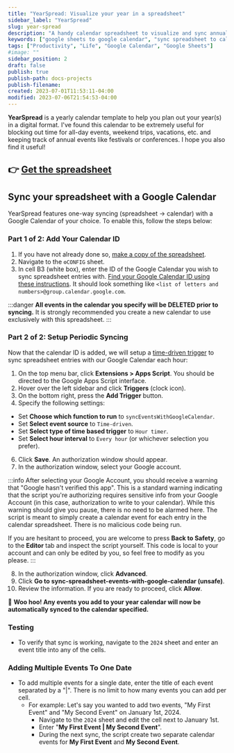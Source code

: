 ```yaml
---
title: "YearSpread: Visualize your year in a spreadsheet"
sidebar_label: "YearSpread" 
slug: year-spread 
description: "A handy calendar spreadsheet to visualize and sync annual events, trips, and more to a specified Google Calendar."
keywords: ["google sheets to google calendar", "sync spreadsheet to calendar", "year view google calendar", "yearly planning spreadsheet", "annual planning spreadsheet", "google sheets calendar sync", "spreadsheet integration with calendar", "google calendar synchronization", "yearly view in google calendar", "planning in spreadsheets"]
tags: ["Productivity", "Life", "Google Calendar", "Google Sheets"]
#image: ""
sidebar_position: 2
draft: false
publish: true
publish-path: docs-projects
publish-filename: 
created: 2023-07-01T11:53:11-04:00
modified: 2023-07-06T21:54:53-04:00
---
```


**YearSpread** is a yearly calendar template to help you plan out your year(s) in a digital format. I've found this calendar to be extremely useful for blocking out time for all-day events, weekend trips, vacations, etc. and keeping track of annual events like festivals or conferences. I hope you also find it useful!

## 👉 [Get the spreadsheet](https://docs.google.com/spreadsheets/d/1UezLLrUs2CTYpgBbuxlh0Mds6k-ykcy1hNU9sLdnbeQ/edit?usp=sharing)

## Sync your spreadsheet with a Google Calendar
YearSpread features one-way syncing (spreadsheet → calendar) with a Google Calendar of your choice. To enable this, follow the steps below:

### Part 1 of 2: Add Your Calendar ID
1. If you have not already done so, [make a copy of the spreadsheet](https://support.google.com/docs/answer/49114?hl=en&co=GENIE.Platform%3DDesktop#zippy=%2Cmake-a-copy-of-a-file).
2. Navigate to the `⚙️CONFIG` sheet.
3. In cell B3 (white box), enter the ID of the Google Calendar you wish to sync spreadsheet entries with. [Find your Google Calendar ID using these instructions](https://it.umn.edu/services-technologies/how-tos/google-calendar-find-your-google#:~:text=Finding%20Your%20Google%20Calendar%20ID&text=Click%20on%20the%20three%20vertical,will%20find%20your%20Calendar%20ID.). It should look something like `<list of letters and numbers>@group.calendar.google.com`.

:::danger
**All events in the calendar you specify will be DELETED prior to syncing.** It is strongly recommended you create a new calendar to use exclusively with this spreadsheet.
:::

### Part 2 of 2: Setup Periodic Syncing
Now that the calendar ID is added, we will setup a [time-driven trigger](https://developers.google.com/apps-script/guides/triggers/installable#time-driven_triggers) to sync spreadsheet entries with our Google Calendar each hour:

1. On the top menu bar, click **Extensions > Apps Script**. You should be directed to the Google Apps Script interface.
2. Hover over the left sidebar and click **Triggers** (clock icon).
3. On the bottom right, press the **Add Trigger** button.
4. Specify the following settings:
  - Set **Choose which function to run** to `syncEventsWithGoogleCalendar`.
  - Set **Select event source** to `Time-driven`.
  - Set **Select type of time based trigger** to `Hour timer`.
  - Set **Select hour interval** to `Every hour` (or whichever selection you prefer).
6. Click **Save**. An authorization window should appear.
7. In the authorization window, select your Google account.

:::info
After selecting your Google Account, you should receive a warning that "Google hasn't verified this app". This is a standard warning indicating that the script you're authorizing requires sensitive info from your Google Account (in this case, authorization to write to your calendar). While this warning should give you pause, there is no need to be alarmed here. The script is meant to simply create a calendar event for each entry in the calendar spreadsheet. There is no malicious code being run.

If you are hesitant to proceed, you are welcome to press **Back to Safety**, go to the **Editor** tab and inspect the script yourself. This code is local to your account and can only be edited by you, so feel free to modify as you please.
:::

8. In the authorization window, click **Advanced**.
9. Click **Go to sync-spreadsheet-events-with-google-calendar (unsafe)**.
10. Review the information. If you are ready to proceed, click **Allow**.

🎉 **Woo hoo! Any events you add to your year calendar will now be automatically synced to the calendar specified.**

### Testing
- To verify that sync is working, navigate to the `2024` sheet and enter an event title into any of the cells.

### Adding Multiple Events To One Date
- To add multiple events for a single date, enter the title of each event separated by a "|". There is no limit to how many events you can add per cell.
  - For example: Let's say you wanted to add two events, "My First Event" and "My Second Event" on January 1st, 2024.
    - Navigate to the `2024` sheet and edit the cell next to January 1st.
    - Enter "**My First Event | My Second Event**".
    - During the next sync, the script create two separate calendar events for **My First Event** and **My Second Event**.
